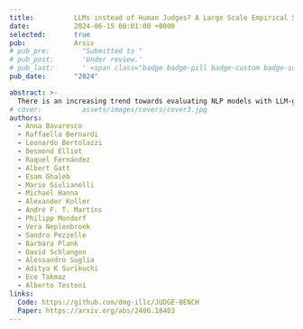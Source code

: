 ```yaml
---
title:          LLMs instead of Human Judges? A Large Scale Empirical Study across 20 NLP Evaluation Tasks
date:           2024-06-15 00:01:00 +0800
selected:       true
pub:            Arxiv
# pub_pre:        "Submitted to "
# pub_post:       'Under review.'
# pub_last:       ' <span class="badge badge-pill badge-custom badge-success">Spotlight</span>'
pub_date:       "2024"

abstract: >-
  There is an increasing trend towards evaluating NLP models with LLM-generated judgments instead of human judgments. In the absence of a comparison against human data, this raises concerns about the validity of these evaluations; in case they are conducted with proprietary models, this also raises concerns over reproducibility. We provide JUDGE-BENCH, a collection of 20 NLP datasets with human annotations, and comprehensively evaluate 11 current LLMs, covering both open-weight and proprietary models, for their ability to replicate the annotations. Our evaluations show that each LLM exhibits a large variance across datasets in its correlation to human judgments. We conclude that LLMs are not yet ready to systematically replace human judges in NLP.
# cover:          assets/images/covers/cover3.jpg
authors:
  - Anna Bavaresco
  - Raffaella Bernardi
  - Leonardo Bertolazzi
  - Desmond Elliot
  - Raquel Fernández
  - Albert Gatt
  - Esam Ghaleb
  - Mario Giulianelli
  - Michael Hanna
  - Alexander Koller
  - André F. T. Martins
  - Philipp Mondorf
  - Vera Neplenbroek
  - Sandro Pezzelle
  - Barbara Plank
  - David Schlangen
  - Alessandro Suglia
  - Aditya K Surikuchi
  - Ece Takmaz
  - Alberto Testoni
links:
  Code: https://github.com/dmg-illc/JUDGE-BENCH
  Paper: https://arxiv.org/abs/2406.18403
---
```

